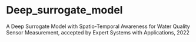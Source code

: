 # Deep_surrogate_model
A Deep Surrogate Model with Spatio-Temporal Awareness for Water Quality Sensor Measurement, accepted by Expert Systems with Applications, 2022
